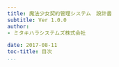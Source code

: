 ```yaml
---
title: 魔法少女契約管理システム　設計書
subtitle: Ver 1.0.0
author:
- ミタキハラシステムズ株式会社

date: 2017-08-11  
toc-title: 目次  
...
```

